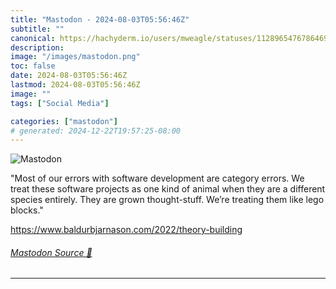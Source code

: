 ```yaml
---
title: "Mastodon - 2024-08-03T05:56:46Z"
subtitle: ""
canonical: https://hachyderm.io/users/mweagle/statuses/112896547678646959
description:
image: "/images/mastodon.png"
toc: false
date: 2024-08-03T05:56:46Z
lastmod: 2024-08-03T05:56:46Z
image: ""
tags: ["Social Media"]

categories: ["mastodon"]
# generated: 2024-12-22T19:57:25-08:00
---
```

![Mastodon](/images/mastodon.png)

<p>&quot;Most of our errors with software development are category errors. We treat these software projects as one kind of animal when they are a different species entirely. They are grown thought-stuff. We’re treating them like lego blocks.&quot;</p><p><a href="https://www.baldurbjarnason.com/2022/theory-building" target="_blank" rel="nofollow noopener noreferrer" translate="no"><span class="invisible">https://www.</span><span class="ellipsis">baldurbjarnason.com/2022/theor</span><span class="invisible">y-building</span></a></p>


###### [Mastodon Source 🐘](https://hachyderm.io/@mweagle/112896547678646959)

___
